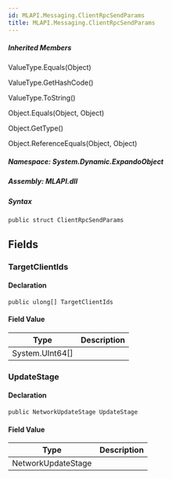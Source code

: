 ```yaml
---  
id: MLAPI.Messaging.ClientRpcSendParams  
title: MLAPI.Messaging.ClientRpcSendParams
---
```


<div class="markdown level0 summary">

</div>

<div class="markdown level0 conceptual">

</div>

<div class="inheritedMembers">

##### Inherited Members

<div>

ValueType.Equals(Object)

</div>

<div>

ValueType.GetHashCode()

</div>

<div>

ValueType.ToString()

</div>

<div>

Object.Equals(Object, Object)

</div>

<div>

Object.GetType()

</div>

<div>

Object.ReferenceEquals(Object, Object)

</div>

</div>

##### **Namespace**: System.Dynamic.ExpandoObject

##### **Assembly**: MLAPI.dll

##### Syntax

    public struct ClientRpcSendParams

## Fields

### TargetClientIds

<div class="markdown level1 summary">

</div>

<div class="markdown level1 conceptual">

</div>

#### Declaration

    public ulong[] TargetClientIds

#### Field Value

| Type              | Description |
|-------------------|-------------|
| System.UInt64\[\] |             |

### UpdateStage

<div class="markdown level1 summary">

</div>

<div class="markdown level1 conceptual">

</div>

#### Declaration

    public NetworkUpdateStage UpdateStage

#### Field Value

| Type               | Description |
|--------------------|-------------|
| NetworkUpdateStage |             |
